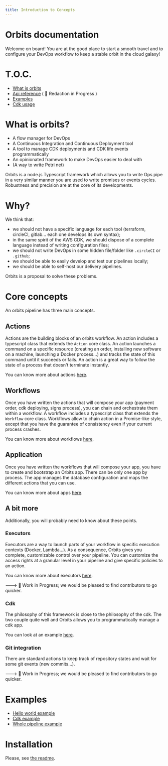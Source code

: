 ```yaml
---
title: Introduction to Concepts
---
```


# Orbits documentation

Welcome on board! You are at the good place to start a smooth travel and to configure your DevOps workflow to keep a stable orbit in the cloud galaxy!

# T.O.C.

- [What is orbits](#what-is-orbits)
- [Api reference](./../docs/README.md) ( :construction_worker: Redaction in Progress )
- [Examples](./../src/examples/)
- [Cdk usage](./cdk.md)

# What is orbits?

- A flow manager for DevOps
- A Continuous Integration and Continuous Deployment tool
- A tool to manage CDK deployments and CDK life events programmatically
- An opinionated framework to make DevOps easier to deal with
- (A way to write Petri net)

Orbits is a node.js Typescript framework which allows you to write Ops pipe in a very similar manner you are used to write promises or events cycles.
Robustness and precision are at the core of its developments.

# Why?

We think that:

- we should not have a specific language for each tool (terraform, circleCI, gitlab... each one develops its own syntax);
- in the same spirit of the AWS CDK, we should dispose of a complete language instead of writing configuration files;
- we should not write DevOps in some hidden file/folder like `.circleCI` or `.github`;
- we should be able to easily develop and test our pipelines locally;
- we should be able to self-host our delivery pipelines.

Orbits is a proposal to solve these problems.

# Core concepts

An orbits pipeline has three main concepts.

## Actions

Actions are the building blocks of an orbits workflow. An action includes a typescript class that extends the `Action` core class. An action launches a command on a specific resource (creating an order, installing new software on a machine, launching a Docker process...) and tracks the state of this command until it succeeds or fails. An action is a great way to follow the state of a process that doesn't terminate instantly.

You can know more about actions [here](./action.md).

## Workflows

Once you have written the actions that will compose your app (payment order, cdk deploying, signs process), you can chain and orchestrate them within a workflow.
A workflow includes a typescript class that extends the `Workflow` core class.
Workflows allow to chain action in a Promise-like style, except that you have the guarantee of consistency even if your current process crashes.

You can know more about workflows [here](./workflow.md).

## Application

Once you have written the workflows that will compose your app, you have to create and bootstrap an Orbits app. There can be only one app by process. The app manages the database configuration and maps the different actions that you can use.

You can know more about apps [here](./app.md).

## A bit more

Additionally, you will probably need to know about these points.

### Executors

Executors are a way to launch parts of your workflow in specific execution contexts (Docker, Lambda...).
As a consequence, Orbits gives you complete, customizable control over your pipeline. You can customize the access rights at a granular level in your pipeline and give specific policies to an action.

You can know more about executors [here](./executor.md).

---> :construction_worker: Work in Progress; we would be pleased to find contributors to go quicker.

### Cdk

The philosophy of this framework is close to the philosophy of the cdk.
The two couple quite well and Orbits allows you to programmatically manage a cdk app.

You can look at an example [here](./../src/examples/git-cdk-s3/).

### Git integration

There are standard actions to keep track of repository states and wait for some git events (new commits...).

---> :construction_worker: Work in Progress; we would be pleased to find contributors to go quicker.

# Examples

- [Hello world example](./../src/examples/basic-bash-example/)
- [Cdk example](./../src/examples/git-cdk-s3/)
- [Whole pipeline example](./../src/examples/ci-pipeline-for-this-repo)

# Installation

Please, see [the readme](./../README.md).
